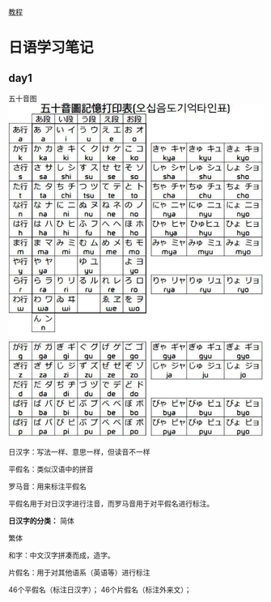 [教程](https://www.bilibili.com/video/BV1vg411176y?p=2&vd_source=f0fc0819c519290af744b0a942a85c0e)

# 日语学习笔记

## day1
五十音图
![image](.attachments/bc89753754d99d6b3bb39d9860255486aeccc4d9.image)

日汉字：写法一样、意思一样，但读音不一样

平假名：类似汉语中的拼音

罗马音：用来标注平假名

平假名用于对日汉字进行注音，而罗马音用于对平假名进行标注。

**日汉字的分类：**
简体

繁体

和字：中文汉字拼凑而成，造字。

片假名：用于对其他语系（英语等）进行标注

46个平假名（标注日汉字）；
46个片假名（标注外来文）；




